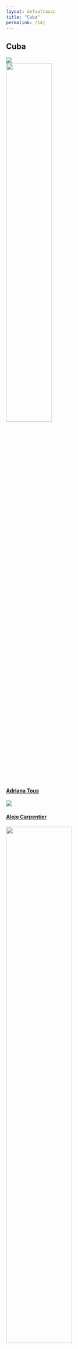 ```yaml
---
layout: defaultauco
title: "Cuba"
permalink: /14/
---
```

<div class="container-0">
    <div class="container-title">
        <span class="country"><h2>Cuba</h2></span>
        <div class="photo-co">
          <img src="https://www.worldatlas.com/upload/7e/11/38/cu-01.jpg" >
    </div>
</div>
<!-- partial:index.partial.html -->
<div class="container">
  <div class="timeline clearfix">
  <div class="vertical-line">
    <div id="post-1" class="vesti-col timeline-post">
      <div class="vesti-content-wrapper">
        <div class="photo">
          <img src="https://t4.ftcdn.net/jpg/03/40/12/49/360_F_340124934_bz3pQTLrdFpH92ekknuaTHy8JuXgG7fi.jpg" width="50%" height="50%">
          <div class="vesti-date-wrapper">
            <div class="vesti-date">
            </div>
          </div>
        </div>
        <div class="vesti-desc">
          <a class="desc-a" href="#">
            <h4><a href="/atous">Adriana Tous</a></h4>
          </a>
        </div>
      </div>
    </div>
     <div id="post-2" class="vesti-col timeline-post">
   <div class="vesti-content-wrapper">
     <div class="photo">
       <img src="https://encrypted-tbn0.gstatic.com/images?q=tbn:ANd9GcQEfelPBX5TvzMEFO7AATsknHvbPHMyMM2ERAGCCpCqkTpDo-ELzAfk70dMbUEH8Oz6Qcc&usqp=CAU">
       <div class="vesti-date-wrapper">
         <div class="vesti-date">
         </div>
       </div>
     </div>
     <div class="vesti-desc">
       <a class="desc-a" href="#">
         <h4><a href="/acarpentier">Alejo Carpentier</a></h4>
       </a>
     </div>
   </div>
 </div>
    <div id="post-3" class="vesti-col timeline-post">
      <div class="vesti-content-wrapper">
        <div class="photo">
          <img src="https://www.poemas-del-alma.com/blog/wp-content/uploads/2010/01/augier.jpg" width="60%">
          <div class="vesti-date-wrapper">
            <div class="vesti-date">
            </div>
          </div>
        </div>
        <div class="vesti-desc">
          <a class="desc-a" href="#">
            <h4><a href="/aaugier">Ángel Augier</a></h4>
          </a>
        </div>
      </div>
    </div>
    <div id="post-4" class="vesti-col timeline-post">
      <div class="vesti-content-wrapper">
        <div class="photo">
          <img src="https://upload.wikimedia.org/wikipedia/en/thumb/d/d5/Antonio_Ben%C3%ADtez-Rojo.jpg/220px-Antonio_Ben%C3%ADtez-Rojo.jpg" width="60%">
          <div class="vesti-date-wrapper">
            <div class="vesti-date">
            </div>
          </div>
        </div>
        <div class="vesti-desc">
          <a class="desc-a" href="#">
            <h4><a href="/abenitezrojo">Antonio Benítez-Rojo</a></h4>
          </a>
        </div>
      </div>
    </div>

  <div id="post-5" class="vesti-col timeline-post">
   <div class="vesti-content-wrapper">
     <div class="photo">
       <img src="https://www.biografiasyvidas.com/biografia/b/fotos/byrne.jpg" width="60%">
       <div class="vesti-date-wrapper">
         <div class="vesti-date">
         </div>
       </div>
     </div>
     <div class="vesti-desc">
       <a class="desc-a" href="#">
         <h4><a href="/bbyrne">Bonifacio Byrne</a></h4>
       </a>
     </div>
   </div>
 </div>
  <div id="post-6" class="vesti-col timeline-post">
   <div class="vesti-content-wrapper">
     <div class="photo">
       <img src="https://upload.wikimedia.org/wikipedia/commons/thumb/b/b5/Carlos_Moore_%28writer%29.jpg/220px-Carlos_Moore_%28writer%29.jpg" width="60%">
       <div class="vesti-date-wrapper">
         <div class="vesti-date">
         </div>
       </div>
     </div>
     <div class="vesti-desc">
       <a class="desc-a" href="#">
         <h4><a href="/cmoore">Carlos Moore</a></h4>
       </a>
     </div>
   </div>
 </div>
 <div id="post-7" class="vesti-col timeline-post">
   <div class="vesti-content-wrapper">
     <div class="photo">
       <img src="https://research.monash.edu/files-asset/248356872/Carlos_Uxo.jpg/" width="60%">
       <div class="vesti-date-wrapper">
         <div class="vesti-date">
         </div>
       </div>
     </div>
     <div class="vesti-desc">
       <a class="desc-a" href="#">
         <h4><a href="/cuxo">Carlos Uxo</a></h4>
       </a>
     </div>
   </div>
 </div>
 <div id="post-8" class="vesti-col timeline-post">
   <div class="vesti-content-wrapper">
     <div class="photo">
       <img src="https://images.squarespace-cdn.com/content/v1/5db9e73a56fe4a4cca50266d/1620846345852-E85S5HUCOGQANXQNB4FP/Cirilo-Villaverde.jpg?format=500w" width="80%">
       <div class="vesti-date-wrapper">
         <div class="vesti-date">
         </div>
       </div>
     </div>
     <div class="vesti-desc">
       <a class="desc-a" href="#">
         <h4><a href="/cvillaverde">Cirilo Villaverde</a></h4>
       </a>
     </div>
   </div>
 </div>
  <div id="post-9" class="vesti-col timeline-post">
   <div class="vesti-content-wrapper">
     <div class="photo">
       <img src="https://oncubanews.com/wp-content/uploads/2021/12/5-6-scaled.jpg" width="60%">
       <div class="vesti-date-wrapper">
         <div class="vesti-date">
         </div>
       </div>
     </div>
     <div class="vesti-desc">
       <a class="desc-a" href="#">
         <h4><a href="/ctmorell">Claribel Terré Morell</a></h4>
       </a>
     </div>
   </div>
 </div>
 <div id="post-10" class="vesti-col timeline-post">
   <div class="vesti-content-wrapper">
     <div class="photo">
       <img src="https://m.media-amazon.com/images/I/61PAeWsg4jL._SX450_.jpg" width="60%">
       <div class="vesti-date-wrapper">
         <div class="vesti-date">
         </div>
       </div>
     </div>
     <div class="vesti-desc">
       <a class="desc-a" href="#">
         <h4><a href="/evega">Eddie Vega</a></h4>
       </a>
     </div>
   </div>
 </div>
  <div id="post-11" class="vesti-col timeline-post">
   <div class="vesti-content-wrapper">
     <div class="photo">
       <img src="https://upload.wikimedia.org/wikipedia/commons/thumb/7/78/Emilio_Bobadilla.jpg/220px-Emilio_Bobadilla.jpg" width="60%">
       <div class="vesti-date-wrapper">
         <div class="vesti-date">
         </div>
       </div>
     </div>
     <div class="vesti-desc">
       <a class="desc-a" href="#">
         <h4><a href="/ebobadilla">Emilio Bobadilla</a></h4>
       </a>
     </div>
   </div>
 </div>
  <div id="post-11" class="vesti-col timeline-post">
   <div class="vesti-content-wrapper">
     <div class="photo">
       <img src="https://t4.ftcdn.net/jpg/03/40/12/49/360_F_340124934_bz3pQTLrdFpH92ekknuaTHy8JuXgG7fi.jpg" width="60%">
       <div class="vesti-date-wrapper">
         <div class="vesti-date">
         </div>
       </div>
     </div>
     <div class="vesti-desc">
       <a class="desc-a" href="#">
         <h4><a href="/fmrodriguez">Fabio Murrieta Rodríguez</a></h4>
       </a>
     </div>
   </div>
 </div>
  <div id="post-12" class="vesti-col timeline-post">
   <div class="vesti-content-wrapper">
     <div class="photo">
       <img src="https://ginapicart.files.wordpress.com/2022/06/fina-garcia-marruz.jpg?w=489" width="70%">
       <div class="vesti-date-wrapper">
         <div class="vesti-date">
         </div>
       </div>
     </div>
     <div class="vesti-desc">
       <a class="desc-a" href="#">
         <h4><a href="/gpicart">Gina Picart</a></h4>
       </a>
     </div>
   </div>
 </div>
 <div id="post-13" class="vesti-col timeline-post">
   <div class="vesti-content-wrapper">
     <div class="photo">
       <img src="https://upload.wikimedia.org/wikipedia/commons/thumb/3/3e/Gladys_Triana_-_Portrait%2C_2003.jpg/330px-Gladys_Triana_-_Portrait%2C_2003.jpg" width="60%">
       <div class="vesti-date-wrapper">
         <div class="vesti-date">
         </div>
       </div>
     </div>
     <div class="vesti-desc">
       <a class="desc-a" href="#">
         <h4><a href="/gtriana">Gladys Triana </a></h4>
       </a>
     </div>
   </div>
 </div>
 <div id="post-14" class="vesti-col timeline-post">
   <div class="vesti-content-wrapper">
     <div class="photo">
       <img src="https://2.bp.blogspot.com/-sl1HDbkJzBY/TqpW59PxKEI/AAAAAAAAB4g/J1uOGcCMj3s/s400/cabrera-infante2.jpg" width="60%">
       <div class="vesti-date-wrapper">
         <div class="vesti-date">
         </div>
       </div>
     </div>
     <div class="vesti-desc">
       <a class="desc-a" href="#">
         <h4><a href="/gcinfante">Guillermo Cabrera Infante </a></h4>
       </a>
     </div>
   </div>
 </div>
  <div id="post-15" class="vesti-col timeline-post">
      <div class="vesti-content-wrapper">
        <div class="photo">
          <img src="https://writing.upenn.edu/~afilreis/jose.gif" width="60%" >
          <div class="vesti-date-wrapper">
            <div class="vesti-date">
            </div>
          </div>
        </div>
        <div class="vesti-desc">
          <a class="desc-a" href="#">
            <h4><a href="/jrfeo">Jose Rodriguez Feo</a></h4>
          </a>
        </div>
      </div>
    </div>
    <div id="post-16" class="vesti-col timeline-post">
      <div class="vesti-content-wrapper">
        <div class="photo">
          <img src="https://upload.wikimedia.org/wikipedia/commons/d/dd/Jos%C3%A9_Mart%C3%AD_retrato_m%C3%A1s_conocido_Jamaica_1892.jpg" width="70%" >
          <div class="vesti-date-wrapper">
            <div class="vesti-date">
            </div>
          </div>
        </div>
        <div class="vesti-desc">
          <a class="desc-a" href="#">
            <h4><a href="/jmarti">Jose Martí</a></h4>
          </a>
        </div>
      </div>
    </div>
       <div id="post-17" class="vesti-col timeline-post">
      <div class="vesti-content-wrapper">
        <div class="photo">
          <img src="https://bebelplatzbooks.com/wp-content/uploads/2018/02/AUTOR00317.jpg" width="60%" >
          <div class="vesti-date-wrapper">
            <div class="vesti-date">
            </div>
          </div>
        </div>
        <div class="vesti-desc">
          <a class="desc-a" href="#">
            <h4><a href="/jfmanzano">Juan Francisco Manzano</a></h4>
          </a>
        </div>
      </div>
    </div>
     <div id="post-18" class="vesti-col timeline-post">
      <div class="vesti-content-wrapper">
        <div class="photo">
          <img src="https://i.ebayimg.com/images/g/7WMAAOSwuxlf-3n8/s-l500.jpg" width="70%" >
          <div class="vesti-date-wrapper">
            <div class="vesti-date">
            </div>
          </div>
        </div>
        <div class="vesti-desc">
          <a class="desc-a" href="#">
            <h4><a href="/jmarinello">Juan Marinello</a></h4>
          </a>
        </div>
      </div>
    </div>
      <div id="post-19" class="vesti-col timeline-post">
      <div class="vesti-content-wrapper">
        <div class="photo">
          <img src="https://upload.wikimedia.org/wikipedia/commons/8/8e/Leonardo_Padura.jpg" width="60%" >
          <div class="vesti-date-wrapper">
            <div class="vesti-date">
            </div>
          </div>
        </div>
        <div class="vesti-desc">
          <a class="desc-a" href="#">
            <h4><a href="/lpfuentes">Leonardo Padura Fuentes </a></h4>
          </a>
        </div>
      </div>
    </div>
      <div id="post-20" class="vesti-col timeline-post">
      <div class="vesti-content-wrapper">
        <div class="photo">
          <img src="https://t4.ftcdn.net/jpg/03/40/12/49/360_F_340124934_bz3pQTLrdFpH92ekknuaTHy8JuXgG7fi.jpg" width="70%" >
          <div class="vesti-date-wrapper">
            <div class="vesti-date">
            </div>
          </div>
        </div>
        <div class="vesti-desc">
          <a class="desc-a" href="#">
            <h4><a href="/lcarpinteros">Los Carpinteros</a></h4>
          </a>
        </div>
      </div>
    </div>
      <div id="post-20" class="vesti-col timeline-post">
      <div class="vesti-content-wrapper">
        <div class="photo">
          <img src="https://estaticos.efe.com/efecom/recursos2/imagen.aspx?-P-2fL4Jfo8HOMgMvdUlkSWfDHIPIQC9tp9hQ4TncnkXVSTX-P-2bAoG0sxzXPZPAk5l-P-2fU5UpHLnDPiRxsSe5jMGzpGWow-P-3d-P-3d" width="70%" >
          <div class="vesti-date-wrapper">
            <div class="vesti-date">
            </div>
          </div>
        </div>
        <div class="vesti-desc">
          <a class="desc-a" href="#">
            <h4><a href="/laguero">Luis Aguero </a></h4>
          </a>
        </div>
      </div>
    </div>
     <div id="post-21" class="vesti-col timeline-post">
      <div class="vesti-content-wrapper">
        <div class="photo">
          <img src="https://upload.wikimedia.org/wikipedia/commons/thumb/f/fa/Brull_Mariano_in_1913_when_he_was_22_rbz.JPG/640px-Brull_Mariano_in_1913_when_he_was_22_rbz.JPG" width="60%" >
          <div class="vesti-date-wrapper">
            <div class="vesti-date">
            </div>
          </div>
        </div>
        <div class="vesti-desc">
          <a class="desc-a" href="#">
            <h4><a href="/mbrull">Mariano Brull </a></h4>
          </a>
        </div>
      </div>
    </div>
     <div id="post-22" class="vesti-col timeline-post">
      <div class="vesti-content-wrapper">
        <div class="photo">
          <img src="https://encrypted-tbn0.gstatic.com/images?q=tbn:ANd9GcTH29DpWJq_8IhynGh4i_BcgH-wO3SBUQWdoubwmpAeB9Jx7dfDfMS3ls1kge0jmztL5g&usqp=CAU" width="90%" >
          <div class="vesti-date-wrapper">
            <div class="vesti-date">
            </div>
          </div>
        </div>
        <div class="vesti-desc">
          <a class="desc-a" href="#">
            <h4><a href="/mbleón">Marilyn Bobes León</a></h4>
          </a>
        </div>
      </div>
    </div>
<div id="post-23" class="vesti-col timeline-post">
      <div class="vesti-content-wrapper">
        <div class="photo">
          <img src="https://images.squarespace-cdn.com/content/v1/54ef4a93e4b01b969d320540/1570830420560-QH9GJL95EMYSRBPL89N0/Miguel+Collazo.jpg?format=1000w" width="60%" >
          <div class="vesti-date-wrapper">
            <div class="vesti-date">
            </div>
          </div>
        </div>
        <div class="vesti-desc">
          <a class="desc-a" href="#">
            <h4><a href="/mcollazo">Miguel Collazo</a></h4>
          </a>
        </div>
      </div>
    </div>
 <div id="post-24" class="vesti-col timeline-post">
          <div class="vesti-content-wrapper">
            <div class="photo">
              <img src="https://editorialverbum.es/wp-content/uploads/2016/10/MIGUEL-WEB.gif" width="60%">
               <div class="vesti-date-wrapper">
            <div class="vesti-date">
            </div>
          </div>
        </div>
            <div class="vesti-desc">
              <a class="desc-a" href="#">
                <h4><a href="/mdcarrion">Miguel de Carrion </a></h4>
              </a>
            </div>
          </div>
        </div>
  <div id="post-25" class="vesti-col timeline-post">
      <div class="vesti-content-wrapper">
        <div class="photo">
          <img src="https://www.ecured.cu/images/thumb/4/42/Mylene1.jpg/260px-Mylene1.jpg" width="60%">
          <div class="vesti-date-wrapper">
            <div class="vesti-date">
            </div>
          </div>
        </div>
        <div class="vesti-desc">
          <a class="desc-a" href="#">
            <h4><a href="/mpfernandez">Mylene Fernández Pintado </a></h4>
          </a>
        </div>
      </div>
    </div>
<div id="post-26" class="vesti-col timeline-post">
      <div class="vesti-content-wrapper">
        <div class="photo">
          <img src="https://collectionimages.npg.org.uk/std/mw148021/Nicols-Guilln-Batista.jpg" width="60%">
          <div class="vesti-date-wrapper">
            <div class="vesti-date">
            </div>
          </div>
        </div>
        <div class="vesti-desc">
          <a class="desc-a" href="#">
            <h4><a href="/nguillen">Nicolás Guillén</a></h4>
          </a>
        </div>
      </div>
    </div>
    <div id="post-27" class="vesti-col timeline-post">
      <div class="vesti-content-wrapper">
        <div class="photo">
          <img src="http://4.bp.blogspot.com/-3o9SR3FmNfU/TuKytySQIOI/AAAAAAAABt8/_waQv5j03Hg/s1600/Ram%25C3%25B3ndePalma.jpg" width="70%">
          <div class="vesti-date-wrapper">
            <div class="vesti-date">
            </div>
          </div>
        </div>
        <div class="vesti-desc">
          <a class="desc-a" href="#">
            <h4><a href="/rdepalma">Ramón De Palma</a></h4>
          </a>
        </div>
      </div>
    </div>
    <div id="post-28" class="vesti-col timeline-post">
      <div class="vesti-content-wrapper">
        <div class="photo">
          <img src="https://encrypted-tbn0.gstatic.com/images?q=tbn:ANd9GcRalUJusXi7mknvgPMWjJlfwyggweuEkY9GnoIBx3zZb-6-ifSgaWLDIUdfQQG1MiXL7-0&usqp=CAU" width="70%">
          <div class="vesti-date-wrapper">
            <div class="vesti-date">
            </div>
          </div>
        </div>
        <div class="vesti-desc">
          <a class="desc-a" href="#">
            <h4><a href="/rarenas">Reinaldo Arenas</a></h4>
          </a>
        </div>
      </div>
    </div>
    <div id="post-29" class="vesti-col timeline-post">
      <div class="vesti-content-wrapper">
        <div class="photo">
          <img src="https://www.granma.cu/file/img/2019/08/medium/f0143079.jpg" width="70%">
          <div class="vesti-date-wrapper">
            <div class="vesti-date">
            </div>
          </div>
        </div>
        <div class="vesti-desc">
          <a class="desc-a" href="#">
            <h4><a href="/rfretamar">Roberto Fernández Retamar</a></h4>
          </a>
        </div>
      </div>
    </div>
       <div id="post-30" class="vesti-col timeline-post">
      <div class="vesti-content-wrapper">
        <div class="photo">
          <img src="https://editorialhypermedia.com/wp-content/uploads/2020/05/Roberto-Valero.jpg" width="60%">
          <div class="vesti-date-wrapper">
            <div class="vesti-date">
            </div>
          </div>
        </div>
        <div class="vesti-desc">
          <a class="desc-a" href="#">
            <h4><a href="/rvalero">Roberto Valero</a></h4>
          </a>
        </div>
      </div>
    </div>
    <div id="post-31" class="vesti-col timeline-post">
      <div class="vesti-content-wrapper">
        <div class="photo">
          <img src="https://www.agenciabalcells.com/fileadmin/_processed_/csm_Sarduy__Severo_d126aa9e48.jpg" width="60%">
          <div class="vesti-date-wrapper">
            <div class="vesti-date">
            </div>
          </div>
        </div>
        <div class="vesti-desc">
          <a class="desc-a" href="#">
            <h4><a href="/ssardury">Severo Sardury</a></h4>
          </a>
        </div>
      </div>
    </div>
    <div id="post-32" class="vesti-col timeline-post">
      <div class="vesti-content-wrapper">
        <div class="photo">
          <img src="https://i0.wp.com/abecedariaeditoras.com/wp-content/uploads/2021/02/Soleida-Rios-1.jpg?fit=1200%2C1200&ssl=1" width="80%">
          <div class="vesti-date-wrapper">
            <div class="vesti-date">
            </div>
          </div>
        </div>
        <div class="vesti-desc">
          <a class="desc-a" href="#">
            <h4><a href="/srios">Soledia Rios</a></h4>
          </a>
        </div>
      </div>
    </div>
     <div id="post-33" class="vesti-col timeline-post">
      <div class="vesti-content-wrapper">
        <div class="photo">
          <img src="https://images.gr-assets.com/authors/1274203590p5/61104.jpg" width="70%">
          <div class="vesti-date-wrapper">
            <div class="vesti-date">
            </div>
          </div>
        </div>
        <div class="vesti-desc">
          <a class="desc-a" href="#">
            <h4><a href="/ycanetti">Yanitzia Canetti</a></h4>
          </a>
        </div>
      </div>
    </div>
     <div id="post-33" class="vesti-col timeline-post">
      <div class="vesti-content-wrapper">
        <div class="photo">
          <img src="https://latinxstudiesassociation.org/wp-content/uploads/2021/03/Ylce-Irizarry.jpg" width="70%">
          <div class="vesti-date-wrapper">
            <div class="vesti-date">
            </div>
          </div>
        </div>
        <div class="vesti-desc">
          <a class="desc-a" href="#">
            <h4><a href="/yIrizarry">Ylce Irizarry</a></h4>
          </a>
        </div>
      </div>
    </div>

<!-- partial -->
